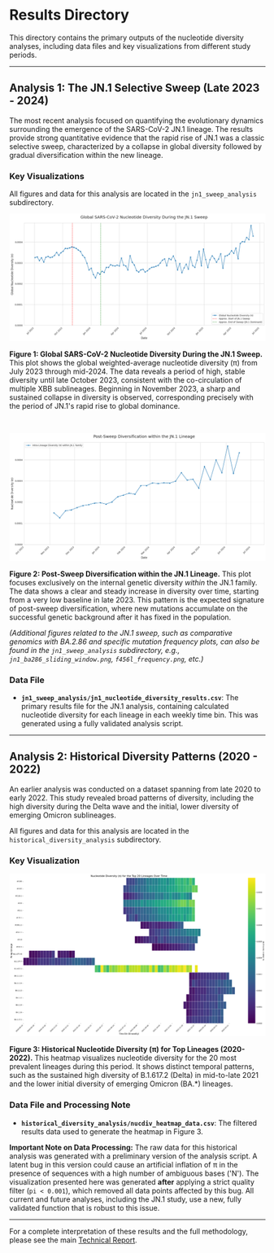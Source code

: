 # Results Directory

This directory contains the primary outputs of the nucleotide diversity analyses, including data files and key visualizations from different study periods.

---

## **Analysis 1: The JN.1 Selective Sweep (Late 2023 - 2024)**

The most recent analysis focused on quantifying the evolutionary dynamics surrounding the emergence of the SARS-CoV-2 JN.1 lineage. The results provide strong quantitative evidence that the rapid rise of JN.1 was a classic selective sweep, characterized by a collapse in global diversity followed by gradual diversification within the new lineage.

### Key Visualizations

All figures and data for this analysis are located in the `jn1_sweep_analysis` subdirectory.

![Figure 1: Global Nucleotide Diversity During the JN.1 Sweep](./jn1_sweep_analysis/global_sweep.png)

**Figure 1: Global SARS-CoV-2 Nucleotide Diversity During the JN.1 Sweep.** This plot shows the global weighted-average nucleotide diversity (π) from July 2023 through mid-2024. The data reveals a period of high, stable diversity until late October 2023, consistent with the co-circulation of multiple XBB sublineages. Beginning in November 2023, a sharp and sustained collapse in diversity is observed, corresponding precisely with the period of JN.1's rapid rise to global dominance.

<br>

![Figure 2: Post-Sweep Diversification within the JN.1 Lineage](./jn1_sweep_analysis/intra_lineage_diversification.png)

**Figure 2: Post-Sweep Diversification within the JN.1 Lineage.** This plot focuses exclusively on the internal genetic diversity *within* the JN.1 family. The data shows a clear and steady increase in diversity over time, starting from a very low baseline in late 2023. This pattern is the expected signature of post-sweep diversification, where new mutations accumulate on the successful genetic background after it has fixed in the population.

*(Additional figures related to the JN.1 sweep, such as comparative genomics with BA.2.86 and specific mutation frequency plots, can also be found in the `jn1_sweep_analysis` subdirectory, e.g., `jn1_ba286_sliding_window.png`, `f456l_frequency.png`, etc.)*

### Data File

*   **`jn1_sweep_analysis/jn1_nucleotide_diversity_results.csv`**: The primary results file for the JN.1 analysis, containing calculated nucleotide diversity for each lineage in each weekly time bin. This was generated using a fully validated analysis script.

---

## **Analysis 2: Historical Diversity Patterns (2020 - 2022)**

An earlier analysis was conducted on a dataset spanning from late 2020 to early 2022. This study revealed broad patterns of diversity, including the high diversity during the Delta wave and the initial, lower diversity of emerging Omicron sublineages.

All figures and data for this analysis are located in the `historical_diversity_analysis` subdirectory.

### Key Visualization

![Figure 3: Historical Nucleotide Diversity Heatmap](./historical_diversity_analysis/heatmap_nucdiv.png)

**Figure 3: Historical Nucleotide Diversity (π) for Top Lineages (2020-2022).** This heatmap visualizes nucleotide diversity for the 20 most prevalent lineages during this period. It shows distinct temporal patterns, such as the sustained high diversity of B.1.617.2 (Delta) in mid-to-late 2021 and the lower initial diversity of emerging Omicron (BA.*) lineages.

### Data File and Processing Note

*   **`historical_diversity_analysis/nucdiv_heatmap_data.csv`**: The filtered results data used to generate the heatmap in Figure 3.

**Important Note on Data Processing:** The raw data for this historical analysis was generated with a preliminary version of the analysis script. A latent bug in this version could cause an artificial inflation of π in the presence of sequences with a high number of ambiguous bases ('N'). The visualization presented here was generated **after** applying a strict quality filter (`pi < 0.001`), which removed all data points affected by this bug. All current and future analyses, including the JN.1 study, use a new, fully validated function that is robust to this issue.

---

For a complete interpretation of these results and the full methodology, please see the main [Technical Report](../reports/technical_report.md).
